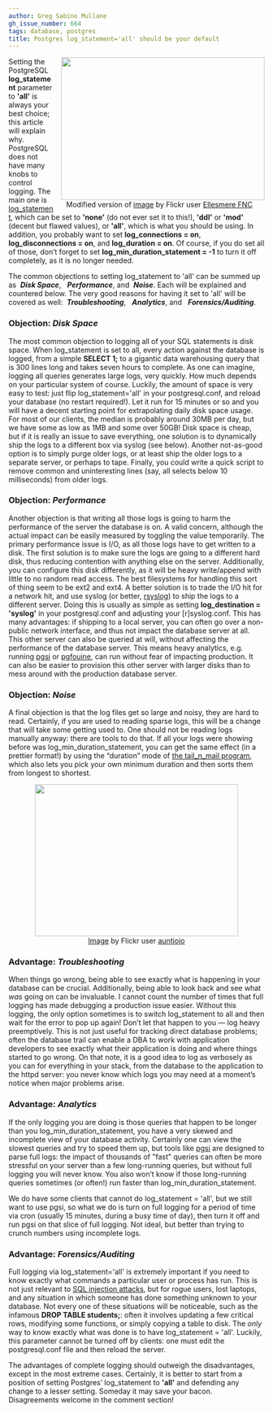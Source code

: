 ```yaml
---
author: Greg Sabino Mullane
gh_issue_number: 664
tags: database, postgres
title: Postgres log_statement='all' should be your default
---
```




<div class="separator" style="clear: both; float:right; text-align: center;">
<a href="/blog/2012/06/30/logstatement-postgres-all-full-logging/image-0-big.jpeg" imageanchor="1" style="clear:right; margin-left:1em; margin-bottom:1em"><img border="0" height="281" src="/blog/2012/06/30/logstatement-postgres-all-full-logging/image-0.jpeg" width="400"/></a><br/>Modified version of <a href="https://www.flickr.com/photos/ellesmerefnc/3869313993/">image</a> by Flickr user <a href="https://www.flickr.com/photos/ellesmerefnc/">Ellesmere FNC</a></div>

Setting the PostgreSQL **log_statement** parameter to **'all'** is always your best choice; this article will explain why. PostgreSQL does not have many knobs to control logging. The main one is 
[log_statement](https://www.postgresql.org/docs/current/static/runtime-config-logging.html#GUC-LOG-STATEMENT), which can be set to **'none'** (do not ever set it to this!), **'ddl'** or **'mod'** (decent but flawed values), or **'all'**, which is what you should be using. In addition, you probably 
want to set **log_connections = on**, **log_disconnections = on**, and **log_duration = on**. 
Of course, if you do set all of those, don’t forget to set **log_min_duration_statement = -1**
to turn it off completely, as it is no longer needed.

The common objections to setting log_statement to 'all' can be summed up as 
 ***Disk Space***,   ***Performance***, and  ***Noise***. Each will be 
explained and countered below. The very good reasons for having it set to 'all' 
will be covered as well:  ***Troubleshooting***,   ***Analytics***, and   
***Forensics/Auditing***.

### **Objection: *Disk Space***

The most common objection to logging all of your SQL statements is disk space. 
When log_statement is set to all, every action against the database is logged, 
from a simple **SELECT 1;** to a gigantic data warehousing query that is 300 lines long and takes seven hours to complete. As one can imagine, logging all queries generates large logs, very quickly. How much depends on your particular system of course. Luckily, the amount of space is very easy to test: just flip log_statement='all' in your postgresql.conf, and reload your database (no restart required!). Let it run for 15 minutes or so and you will have a decent starting point for extrapolating daily disk space usage. For most of our clients, the median is probably around 30MB per day, but we have some as low as 1MB and some over 50GB! Disk space is cheap, but if it is really an issue to save everything, one solution is to dynamically ship the logs to a different box via syslog (see below). Another not-as-good option is to simply purge older logs, or at least ship the older logs to a separate server, or perhaps to tape. Finally, you could write a quick script to remove common and uninteresting lines (say, all selects below 10 milliseconds) from older logs.

### **Objection: *Performance***

Another objection is that writing all those logs is going to harm the performance 
of the server the database is on. A valid concern, although the actual impact can 
be easily measured by toggling the value temporarily. The primary performance issue
is I/O, as all those logs have to get written to a disk. The first solution is to 
make sure the logs are going to a different hard disk, thus reducing contention with 
anything else on the server. Additionally, you can configure this disk differently, 
as it will be heavy write/append with little to no random read access. The best 
filesystems for handling this sort of thing seem to be ext2 and ext4.
A better solution is to trade the I/O hit for a network hit, and use syslog (or 
better, [rsyslog](https://en.wikipedia.org/wiki/Rsyslog)) to ship the logs to a different server. Doing this is usually as simple as setting **log_destination = 'syslog'** in your postgresql.conf and adjusting your [r]syslog.conf. This has many advantages: if shipping to a local server, you can often go over a non-public network interface, and thus not impact the database server at all. This other server can also be queried at will, without affecting the performance of the database server. This means heavy analytics, e.g. running [pgsi](https://bucardo.org/wiki/Pgsi) or 
[pgfouine](http://pgfoundry.org/projects/pgfouine/), can 
run without fear of impacting production. It can also be easier to provision this other server with larger disks than to mess around with the production database server.

### **Objection: *Noise***

A final objection is that the log files get so large and noisy, they are hard to read. Certainly, if you are used to reading sparse logs, this will be a change that will take some getting used to. One should not be reading logs manually anyway: there are tools to do that. If all your logs were showing before was log_min_duration_statement, you can get the same effect (in a prettier format!) by using the “duration” mode of [the tail_n_mail program](https://bucardo.org/wiki/Tail_n_mail), which also lets you pick your own minimum duration and then sorts them from longest to shortest.

<div class="separator" style="clear: both; text-align: center;">
<a href="/blog/2012/06/30/logstatement-postgres-all-full-logging/image-1-big.jpeg" imageanchor="1" style="margin-left:1em; margin-right:1em"><img border="0" height="299" src="/blog/2012/06/30/logstatement-postgres-all-full-logging/image-1.jpeg" width="400"/></a><br/><a href="https://www.flickr.com/photos/7682623@N02/2535217848/">Image</a> by Flickr user <a href="https://www.flickr.com/photos/7682623@N02/">auntjojo</a></div>

### **Advantage: *Troubleshooting***

When things go wrong, being able to see exactly what is happening in your database 
can be crucial. Additionally, being able to look back and see what *was* 
going on can be invaluable. I cannot count the number of times that full logging 
has made debugging a production issue easier. Without this logging, the only 
option sometimes is to switch log_statement to all and then wait for the error 
to pop up again! Don’t let that happen to you — log heavy preemptively. This is 
not just useful for tracking direct database problems; often the database 
trail can enable a DBA to work with application developers to see exactly what their 
application is doing and where things started to go wrong. On that note, it is a good 
idea to log as verbosely as you can for everything in your stack, from the database 
to the application to the httpd server: you never know which logs you may need at a 
moment’s notice when major problems arise.

### **Advantage: *Analytics***

If the only logging you are doing is those queries that happen to be longer 
than you log_min_duration_statement, you have a very skewed and incomplete view 
of your database activity. Certainly one can view the slowest queries and try to speed them up, but tools like [pgsi](https://bucardo.org/wiki/Pgsi) are designed to parse full logs: the impact of thousands of "fast" queries can often be more stressful on your server than a few long-running queries, but without full logging you will never know. You also won’t know if those long-running queries sometimes (or often!) run faster than log_min_duration_statement.

We do have some clients that cannot do log_statement = 'all', but we still want 
to use pgsi, so what we do is turn on full logging for a period of time via cron 
(usually 15 minutes, during a busy time of day), then turn it off and run pgsi 
on that slice of full logging. Not ideal, but better than trying to crunch numbers 
using incomplete logs.

### **Advantage: *Forensics/Auditing***

Full logging via log_statement='all' is extremely important if you need to know exactly what commands a particular user or process has run. This is not just relevant to 
[SQL injection attacks](/blog/2012/06/10/detecting-postgres-sql-injection), but for rogue users, lost laptops, and any situation 
in which someone has done something unknown to your database. Not every one of 
these situations will be noticeable, such as the infamous **DROP TABLE students;**: 
often it involves updating a few critical rows, modifying some functions, or 
simply copying a table to disk. The *only* way to know exactly what was done is 
to have log_statement = 'all'. Luckily, this parameter cannot be turned off 
by clients: one must edit the postgresql.conf file and then reload the server.

The advantages of complete logging should outweigh the disadvantages, except in the most extreme cases. Certainly, it is better to start from a position of setting Postgres’ log_statement to **'all'** and defending any change to a lesser setting. Someday it may save your bacon. Disagreements welcome in the comment section!


